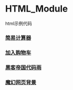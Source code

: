 # HTML_Module
html示例代码
### <a href="https://huidge.github.io/HTML_Module/caculator.html">简易计算器</a>
### <a href="https://huidge.github.io/HTML_Module/cart.html">加入购物车</a>
### <a href="https://huidge.github.io/HTML_Module/TheMatrix.html">黑客帝国代码雨</a>
### <a href="https://huidge.github.io/HTML_Module/MagicBackground.html">魔幻网页背景</a>
